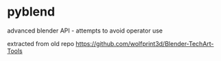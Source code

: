 # pyblend
advanced blender API - attempts to avoid operator use

extracted from old repo https://github.com/wolfprint3d/Blender-TechArt-Tools
